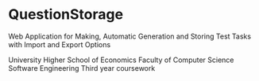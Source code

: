 # QuestionStorage
Web Application for Making, Automatic Generation and Storing Test Tasks with Import and Export Options

University Higher School of Economics
Faculty of Computer Science
Software Engineering
Third year coursework
